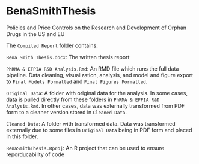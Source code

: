 # BenaSmithThesis

Policies and Price Controls on the Research and Development of Orphan Drugs in the US and EU 

The `Compiled Report` folder contains:

`Bena Smith Thesis.docx`: The written thesis report

`PhRMA & EFPIA R&D Analysis.Rmd`: An RMD file which runs the full data pipeline. Data cleaning, visualization, analysis, and model and figure export to `Final Models Formatted` and `Final Figures Formatted`. 

`Original Data`: A folder with original data for the analysis. In some cases, data is pulled directly from these folders in `PhRMA & EFPIA R&D Analysis.Rmd`. In other cases, data was externally transformed from PDF form to a cleaner version stored in `Cleaned Data`.

`Cleaned Data`: A folder with transformed data. Data was transformed externally due to some files in `Original Data` being in PDF form and placed in this folder. 

`BenaSmithThesis.Rproj`: An R project that can be used to ensure reporducability of code